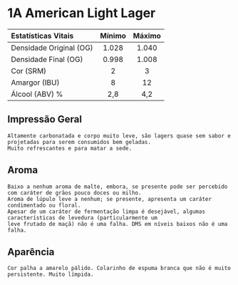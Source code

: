 # 1A American Light Lager

|Estatísticas Vitais      |Mínimo  | Máximo |
|:------------------------|:------:|:------:|
| Densidade Original (OG) |1.028   |1.040   |
| Densidade Final (OG)    |0.998   |1.008   |
| Cor (SRM)               |2       |3       |
| Amargor (IBU)           |8       |12      |
| Álcool (ABV) %          |2,8     |4,2     |

## Impressão Geral

```
Altamente carbonatada e corpo muito leve, são lagers quase sem sabor e projetadas para serem consumidos bem geladas. 
Muito refrescantes e para matar a sede.
```

## Aroma

```
Baixo a nenhum aroma de malte, embora, se presente pode ser percebido com caráter de grãos pouco doces ou milho. 
Aroma de lúpulo leve a nenhum; se presente, apresenta um caráter condimentado ou floral. 
Apesar de um caráter de fermentação limpa é desejável, algumas características de levedura (particularmente um 
leve frutado de maçã) não é uma falha. DMS em níveis baixos não é uma falha.
```

## Aparência

```
Cor palha a amarelo pálido. Colarinho de espuma branca que não é muito persistente. Muito límpida.
```
